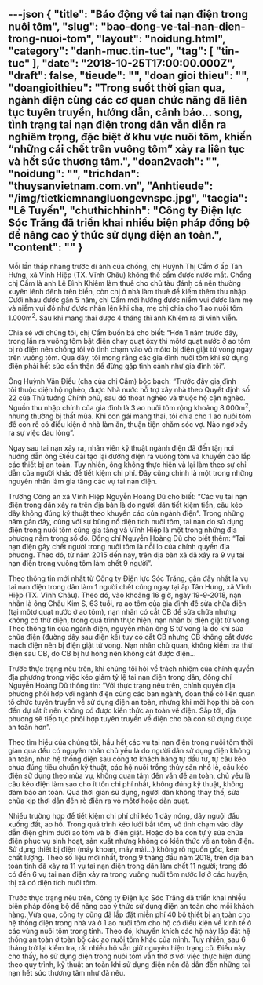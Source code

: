 ---json
{
    "title": "Báo động về tai nạn điện trong nuôi tôm",
    "slug": "bao-dong-ve-tai-nan-dien-trong-nuoi-tom",
    "layout": "noidung.html",
    "category": "danh-muc.tin-tuc",
    "tag": [
        "tin-tuc"
    ],
    "date": "2018-10-25T17:00:00.000Z",
    "draft": false,
    "tieude": "",
    "doan gioi thieu": "",
    "doangioithieu": "Trong suốt thời gian qua, ngành điện cùng các cơ quan chức năng đã liên tục tuyên truyền, hướng dẫn, cảnh báo… song, tình trạng tai nạn điện trong dân vẫn diễn ra nghiêm trọng, đặc biệt ở khu vực nuôi tôm, khiến “những cái chết trên vuông tôm” xảy ra liên tục và hết sức thương tâm.",
    "doan2vach": "",
    "noidung": "",
    "trichdan": "thuysanvietnam.com.vn",
    "Anhtieude": "/img/tietkiemnangluongevnspc.jpg",
    "tacgia": "Lê Tuyến",
    "chuthichhinh": "Công ty Điện lực Sóc Trăng đã triển khai nhiều biện pháp đồng bộ để nâng cao ý thức sử dụng điện an toàn.",
    "__content__": ""
}
---
<p>Mỗi lần thắp nhang trước di ảnh của chồng, chị Huỳnh Thị Cẩm&nbsp;ở ấp T&acirc;n Hưng, x&atilde; Vĩnh Hiệp (TX. Vĩnh Ch&acirc;u) kh&ocirc;ng thể cầm được nước mắt. Chồng chị Cẩm l&agrave; anh L&ecirc; B&igrave;nh Khi&ecirc;m l&agrave;m thu&ecirc; cho chủ t&agrave;u đ&aacute;nh c&aacute; n&ecirc;n&nbsp;thường xuy&ecirc;n l&ecirc;nh đ&ecirc;nh tr&ecirc;n biển, c&ograve;n chị ở nh&agrave; l&agrave;m thu&ecirc; để kiếm th&ecirc;m thu nhập. Cưới nhau được gần 5 năm, chị Cẩm mới hưởng được niềm vui được l&agrave;m mẹ v&agrave; niềm vui đ&oacute; như được nh&acirc;n l&ecirc;n khi cha, mẹ chị chia cho 1 ao nu&ocirc;i t&ocirc;m 1.000m<sup>2</sup>. Sau khi mang thai được 4 th&aacute;ng th&igrave; anh Khi&ecirc;m ra đi vĩnh viễn.</p>

<p>Chia sẻ với ch&uacute;ng t&ocirc;i, chị Cẩm buồn b&atilde; cho biết: &ldquo;Hơn 1 năm trước đ&acirc;y, trong lần ra vu&ocirc;ng t&ocirc;m bật điện chạy quạt &ocirc;xy th&igrave; m&ocirc;tơ quạt nước ở ao t&ocirc;m bị r&ograve; điện n&ecirc;n chồng t&ocirc;i v&ocirc; t&igrave;nh chạm v&agrave;o vỏ m&ocirc;tơ bị điện giật tử vong ngay tr&ecirc;n vu&ocirc;ng t&ocirc;m. Qua đ&acirc;y, t&ocirc;i mong rằng c&aacute;c gia đ&igrave;nh nu&ocirc;i t&ocirc;m khi sử dụng điện phải hết sức cẩn thận để đừng gặp t&igrave;nh cảnh như gia đ&igrave;nh t&ocirc;i&rdquo;.</p>

<p>&Ocirc;ng Huỳnh Văn Điều (cha của chị Cẩm) bộc bạch: &ldquo;Trước đ&acirc;y gia đ&igrave;nh t&ocirc;i&nbsp;thuộc diện hộ ngh&egrave;o, được Nh&agrave; nước hỗ trợ x&acirc;y nh&agrave; theo Quyết định số 22 của Thủ tướng Ch&iacute;nh phủ,&nbsp;sau đ&oacute; tho&aacute;t ngh&egrave;o v&agrave; thuộc&nbsp;hộ cận ngh&egrave;o. Nguồn thu nhập ch&iacute;nh của gia đ&igrave;nh l&agrave; 3 ao nu&ocirc;i t&ocirc;m rộng khoảng 8.000m<sup>2</sup>, nhưng thường bị thất m&ugrave;a. Khi con g&aacute;i mang thai, t&ocirc;i&nbsp;chia cho 1 ao nu&ocirc;i t&ocirc;m để con rể c&oacute; điều kiện ở nh&agrave;&nbsp;l&agrave;m ăn, thuận tiện chăm s&oacute;c vợ. N&agrave;o ngờ xảy ra sự việc đau l&ograve;ng&rdquo;.</p>

<p>Ngay sau tai nạn xảy ra, nh&acirc;n vi&ecirc;n kỹ thuật ng&agrave;nh điện đ&atilde; đến tận nơi hướng dẫn &ocirc;ng Điều cải tạo lại đường điện ra vu&ocirc;ng t&ocirc;m v&agrave; khuyến c&aacute;o lắp c&aacute;c thiết bị an to&agrave;n. Tuy nhi&ecirc;n, &ocirc;ng kh&ocirc;ng thực hiện v&agrave; lại l&agrave;m theo sự chỉ dẫn của người kh&aacute;c để tiết kiệm chi ph&iacute;. Đ&acirc;y cũng ch&iacute;nh l&agrave; một trong những nguy&ecirc;n nh&acirc;n l&agrave;m gia tăng c&aacute;c vụ tai nạn điện.</p>

<p>Trưởng C&ocirc;ng an x&atilde; Vĩnh Hiệp Nguyễn Ho&agrave;ng Dũ cho biết: &ldquo;C&aacute;c vụ tai nạn điện trong d&acirc;n xảy ra tr&ecirc;n địa b&agrave;n l&agrave; do người d&acirc;n tiết kiệm tiền, c&acirc;u k&eacute;o d&acirc;y kh&ocirc;ng đ&uacute;ng kỹ thuật&nbsp;theo khuyến c&aacute;o của ng&agrave;nh điện&rdquo;.&nbsp;Trong những năm gần đ&acirc;y, c&ugrave;ng với sự b&ugrave;ng nổ diện t&iacute;ch nu&ocirc;i t&ocirc;m, tai nạn do sử dụng điện trong nu&ocirc;i t&ocirc;m cũng gia tăng v&agrave; Vĩnh Hiệp l&agrave; một trong những địa phương nằm trong số đ&oacute;. Đồng ch&iacute; Nguyễn Ho&agrave;ng Dũ cho biết th&ecirc;m: &ldquo;Tai nạn điện g&acirc;y chết người trong nu&ocirc;i t&ocirc;m l&agrave; nỗi lo của ch&iacute;nh quyền địa phương. Theo đ&oacute;, từ năm 2015 đến nay, tr&ecirc;n địa b&agrave;n x&atilde; đ&atilde; xảy ra 9 vụ tai nạn điện trong vu&ocirc;ng t&ocirc;m l&agrave;m chết 9 người&rdquo;.</p>

<p>Theo th&ocirc;ng tin mới nhất từ C&ocirc;ng ty Điện lực S&oacute;c Trăng, gần đ&acirc;y nhất l&agrave; vụ tai nạn điện trong d&acirc;n l&agrave;m 1 người chết cũng ngay tại ấp T&acirc;n Hưng, x&atilde; Vĩnh Hiệp (TX. Vĩnh Ch&acirc;u). Theo đ&oacute;, v&agrave;o khoảng 16 giờ, ng&agrave;y 19-9-2018, nạn nh&acirc;n l&agrave; &ocirc;ng Ch&acirc;u Kim S, 63 tuổi, ra ao t&ocirc;m của gia đ&igrave;nh để sửa chữa điện (tại m&ocirc;tơ quạt nước ở ao t&ocirc;m), nạn nh&acirc;n c&oacute; cắt CB để sửa chữa nhưng kh&ocirc;ng c&oacute; thử điện, trong qu&aacute; tr&igrave;nh thực hiện, nạn nh&acirc;n bị điện giật tử vong. Theo th&ocirc;ng tin của ng&agrave;nh điện, nguy&ecirc;n nh&acirc;n &ocirc;ng S tử vong l&agrave; do khi sửa chữa điện (đường d&acirc;y sau điện kế) tuy c&oacute; cắt CB nhưng CB kh&ocirc;ng cắt được mạch điện n&ecirc;n bị điện giật tử vong. Nạn nh&acirc;n chủ quan, kh&ocirc;ng kiểm tra thử điện sau CB, do CB bị hư hỏng n&ecirc;n kh&ocirc;ng cắt được điện&hellip;</p>

<p>Trước&nbsp;thực trạng n&ecirc;u tr&ecirc;n, khi ch&uacute;ng t&ocirc;i hỏi về tr&aacute;ch nhiệm của ch&iacute;nh quyền địa phương trong việc k&eacute;o giảm tỷ lệ tai nạn điện trong d&acirc;n, đồng ch&iacute; Nguyễn Ho&agrave;ng Dũ th&ocirc;ng tin: &ldquo;Với thực trạng n&ecirc;u tr&ecirc;n, ch&iacute;nh quyền địa phương phối hợp với ng&agrave;nh điện c&ugrave;ng c&aacute;c ban ng&agrave;nh, đo&agrave;n thể c&oacute; li&ecirc;n quan tổ chức tuy&ecirc;n truyền về sử dụng điện an to&agrave;n, nhưng khi mời họp th&igrave; b&agrave; con đến dự rất &iacute;t n&ecirc;n kh&ocirc;ng c&oacute; được kiến thức an to&agrave;n về điện. Sắp tới, địa phương sẽ tiếp tục phối hợp tuy&ecirc;n truyền về điện cho b&agrave; con sử dụng được an to&agrave;n hơn&rdquo;.</p>

<p>Theo t&igrave;m hiểu của ch&uacute;ng t&ocirc;i, hầu hết c&aacute;c vụ tai nạn điện trong nu&ocirc;i t&ocirc;m thời gian qua đều c&oacute; nguy&ecirc;n nh&acirc;n chủ yếu l&agrave; do người d&acirc;n sử dụng điện kh&ocirc;ng an to&agrave;n, như: hệ thống điện sau c&ocirc;ng tơ kh&aacute;ch h&agrave;ng tự đầu tư, tự c&acirc;u k&eacute;o chưa đ&uacute;ng ti&ecirc;u chuẩn kỹ thuật, c&aacute;c hộ nu&ocirc;i trồng thủy sản nhỏ lẻ, c&acirc;u k&eacute;o điện sử dụng theo m&ugrave;a vụ, kh&ocirc;ng quan t&acirc;m đến vấn đề an to&agrave;n, chủ yếu l&agrave; c&acirc;u k&eacute;o điện l&agrave;m sao cho &iacute;t tốn chi ph&iacute; nhất, kh&ocirc;ng đ&uacute;ng kỹ thuật, kh&ocirc;ng đảm bảo an to&agrave;n. Qua thời gian sử dụng, người d&acirc;n kh&ocirc;ng thay thế, sửa chữa kịp thời dẫn đến r&ograve; điện ra vỏ&nbsp;m&ocirc;tơ&nbsp;hoặc d&agrave;n quạt.</p>

<p>Nhiều trường hợp để tiết kiệm chi ph&iacute; chỉ k&eacute;o 1 d&acirc;y n&oacute;ng, d&acirc;y nguội đấu xuống đất, ao hồ. Trong qu&aacute; tr&igrave;nh k&eacute;o lưới bắt t&ocirc;m, v&ocirc; t&igrave;nh chạm v&agrave;o d&acirc;y dẫn điện ghim dưới ao t&ocirc;m v&agrave; bị điện giật. Hoặc do b&agrave; con tự &yacute; sửa chữa điện phục vụ sinh hoạt, sản xuất nhưng kh&ocirc;ng c&oacute; kiến thức về an to&agrave;n điện. Sử dụng thiết bị điện (m&aacute;y khoan, m&aacute;y m&agrave;i...) kh&ocirc;ng r&otilde; nguồn gốc, k&eacute;m chất lượng. Theo số liệu mới nhất, trong 9 th&aacute;ng đầu năm 2018, tr&ecirc;n địa b&agrave;n to&agrave;n tỉnh đ&atilde; xảy ra 11 vụ tai nạn điện trong d&acirc;n l&agrave;m chết 11 người; trong đ&oacute; c&oacute; đến 6 vụ tai nạn điện xảy ra trong vu&ocirc;ng nu&ocirc;i t&ocirc;m nước lợ ở c&aacute;c huyện, thị x&atilde; c&oacute; diện t&iacute;ch nu&ocirc;i t&ocirc;m.&nbsp;</p>

<p>Trước thực trạng n&ecirc;u tr&ecirc;n, C&ocirc;ng ty Điện lực S&oacute;c Trăng đ&atilde; triển khai nhiều biện ph&aacute;p đồng bộ để n&acirc;ng cao &yacute; thức sử dụng điện an to&agrave;n cho mỗi kh&aacute;ch h&agrave;ng. Vừa qua, c&ocirc;ng ty cũng đ&atilde; lắp đặt miễn ph&iacute; 40 bộ thiết bị an to&agrave;n cho hệ thống điện trong nh&agrave; v&agrave; ở 1 ao nu&ocirc;i t&ocirc;m cho hộ c&oacute; điều kiện về kinh tế ở c&aacute;c v&ugrave;ng nu&ocirc;i t&ocirc;m trong tỉnh. Theo đ&oacute;, khuyến kh&iacute;ch c&aacute;c hộ n&agrave;y lắp đặt hệ thống an to&agrave;n ở to&agrave;n bộ c&aacute;c ao nu&ocirc;i t&ocirc;m kh&aacute;c của m&igrave;nh. Tuy nhi&ecirc;n, sau 6 th&aacute;ng trở lại kiểm tra, rất nhiều hộ vẫn giữ nguy&ecirc;n hiện trạng cũ. Điều n&agrave;y cho thấy, hộ sử dụng điện trong nu&ocirc;i t&ocirc;m vẫn thờ ơ với việc thực hiện đ&uacute;ng theo quy tr&igrave;nh, kỹ thuật an to&agrave;n khi sử dụng điện n&ecirc;n đ&atilde; dẫn đến những tai nạn hết sức thương t&acirc;m như đ&atilde; n&ecirc;u.</p>
